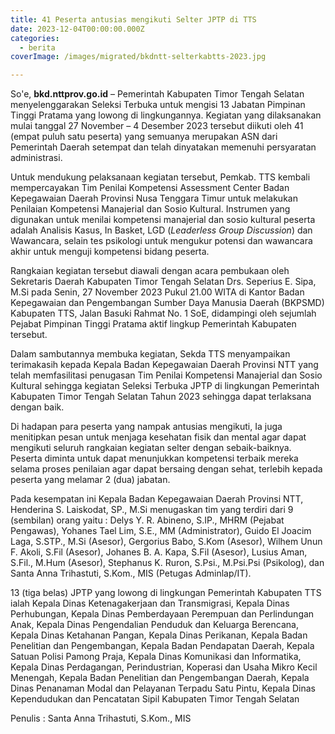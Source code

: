 ```yaml
---
title: 41 Peserta antusias mengikuti Selter JPTP di TTS
date: 2023-12-04T00:00:00.000Z
categories:
  - berita
coverImage: /images/migrated/bkdntt-selterkabtts-2023.jpg

---
```


So'e, **bkd.nttprov.go.id** – Pemerintah Kabupaten Timor Tengah Selatan menyelenggarakan Seleksi Terbuka untuk mengisi 13 Jabatan Pimpinan Tinggi Pratama yang lowong di lingkungannya. Kegiatan yang dilaksanakan mulai tanggal 27 November – 4 Desember 2023 tersebut diikuti oleh 41 (empat puluh satu peserta) yang semuanya merupakan ASN dari Pemerintah Daerah setempat dan telah dinyatakan memenuhi persyaratan administrasi.

Untuk mendukung pelaksanaan kegiatan tersebut, Pemkab. TTS kembali mempercayakan Tim Penilai Kompetensi Assessment Center Badan Kepegawaian Daerah Provinsi Nusa Tenggara Timur untuk melakukan Penilaian Kompetensi Manajerial dan Sosio Kultural. Instrumen yang digunakan untuk menilai kompetensi manajerial dan sosio kultural peserta adalah Analisis Kasus, In Basket, LGD (*Leaderless Group Discussion*) dan Wawancara, selain tes psikologi untuk mengukur potensi dan wawancara akhir untuk menguji kompetensi bidang peserta.

Rangkaian kegiatan tersebut diawali dengan acara pembukaan oleh Sekretaris Daerah Kabupaten Timor Tengah Selatan Drs. Seperius E. Sipa, M.Si pada Senin, 27 November 2023 Pukul 21.00 WITA di Kantor Badan Kepegawaian dan Pengembangan Sumber Daya Manusia Daerah (BKPSMD) Kabupaten TTS, Jalan Basuki Rahmat No. 1 SoE, didampingi oleh sejumlah Pejabat Pimpinan Tinggi Pratama aktif lingkup Pemerintah Kabupaten tersebut.

Dalam sambutannya membuka kegiatan, Sekda TTS menyampaikan terimakasih kepada Kepala Badan Kepegawaian Daerah Provinsi NTT yang telah memfasilitasi penugasan Tim Penilai Kompetensi Manajerial dan Sosio Kultural sehingga kegiatan Seleksi Terbuka JPTP di lingkungan Pemerintah Kabupaten Timor Tengah Selatan Tahun 2023 sehingga dapat terlaksana dengan baik.

Di hadapan para peserta yang nampak antusias mengikuti, Ia juga menitipkan pesan untuk menjaga kesehatan fisik dan mental agar dapat mengikuti seluruh rangkaian kegiatan selter dengan sebaik-baiknya. Peserta diminta untuk dapat menunjukkan kompetensi terbaik mereka selama proses penilaian agar dapat bersaing dengan sehat, terlebih kepada peserta yang melamar 2 (dua) jabatan.

Pada kesempatan ini Kepala Badan Kepegawaian Daerah Provinsi NTT, Henderina S. Laiskodat, SP., M.Si menugaskan tim yang terdiri dari 9 (sembilan) orang yaitu : Delys Y. R. Abineno, S.IP., MHRM (Pejabat Pengawas), Yohanes Tael Lim, S.E., MM (Administrator), Guido El Joacim Laga, S.STP., M.Si (Asesor), Gergorius Babo, S.Kom (Asesor), Wilhem Unun F. Akoli, S.Fil (Asesor), Johanes B. A. Kapa, S.Fil (Asesor), Lusius Aman, S.Fil., M.Hum (Asesor), Stephanus K. Ruron, S.Psi., M.Psi.Psi (Psikolog), dan Santa Anna Trihastuti, S.Kom., MIS (Petugas Adminlap/IT).

13 (tiga belas) JPTP yang lowong di lingkungan Pemerintah Kabupaten TTS ialah Kepala Dinas Ketenagakerjaan dan Transmigrasi, Kepala Dinas Perhubungan, Kepala Dinas Pemberdayaan Perempuan dan Perlindungan Anak, Kepala Dinas Pengendalian Penduduk dan Keluarga Berencana, Kepala Dinas Ketahanan Pangan, Kepala Dinas Perikanan, Kepala Badan Penelitian dan Pengembangan, Kepala Badan Pendapatan Daerah, Kepala Satuan Polisi Pamong Praja, Kepala Dinas Komunikasi dan Informatika, Kepala Dinas Perdagangan, Perindustrian, Koperasi dan Usaha Mikro Kecil Menengah, Kepala Badan Penelitian dan Pengembangan Daerah, Kepala Dinas Penanaman Modal dan Pelayanan Terpadu Satu Pintu, Kepala Dinas Kependudukan dan Pencatatan Sipil Kabupaten Timor Tengah Selatan

Penulis : Santa Anna Trihastuti, S.Kom., MIS
